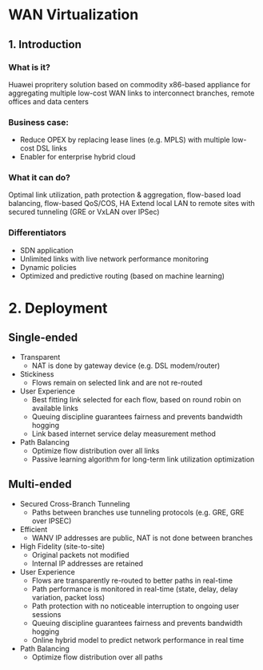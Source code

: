 # WAN Virtualization 

## 1. Introduction
### What is it?
Huawei propritery solution based on commodity x86-based appliance for aggregating multiple low-cost WAN links to interconnect branches, remote offices and data centers
### Business case:
* Reduce OPEX by replacing lease lines (e.g. MPLS) with multiple low-cost DSL links
* Enabler for enterprise hybrid cloud

### What it can do?
Optimal link utilization, path protection & aggregation, flow-based load balancing, flow-based QoS/COS, HA
Extend local LAN to remote sites with secured tunneling (GRE or VxLAN over IPSec)

### Differentiators
* SDN application
* Unlimited links with live network performance monitoring
* Dynamic policies
* Optimized and predictive routing (based on machine learning)

# 2. Deployment

## Single-ended
* Transparent
    - NAT is done by gateway device (e.g. DSL modem/router)
* Stickiness
    - Flows remain on selected link and are not             re-routed
* User Experience
    - Best fitting link selected for each flow, based on round robin on available links
    - Queuing discipline guarantees fairness and prevents bandwidth hogging
    - Link based internet service delay measurement method 
* Path Balancing
    - Optimize flow distribution over all links
    - Passive learning algorithm for long-term link utilization optimization

## Multi-ended
* Secured Cross-Branch Tunneling
    - Paths between branches use tunneling protocols (e.g. GRE, GRE over IPSEC)
* Efficient
    - WANV IP addresses are public, NAT is not done between branches
* High Fidelity (site-to-site)
    - Original packets not modified
    - Internal IP addresses are retained
* User Experience
    - Flows are transparently re-routed to better paths in real-time
    - Path performance is monitored in real-time (state, delay, delay variation, packet loss)
    - Path protection with no noticeable interruption to ongoing user sessions
    - Queuing discipline guarantees fairness and prevents bandwidth hogging
    - Online hybrid model to predict network performance in real time
* Path Balancing
    - Optimize flow distribution over all paths
